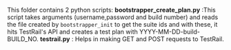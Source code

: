This folder contains 2 python scripts:
**bootstrapper_create_plan.py** :This script takes arguments (username,password and build number) and reads the file created by `bootstrapper_init` to get the suite ids and with these, it hits TestRail's API and creates a test plan with YYYY-MM-DD-build-BUILD_NO. 
**testrail.py** : Helps in making GET and POST requests to TestRail.

